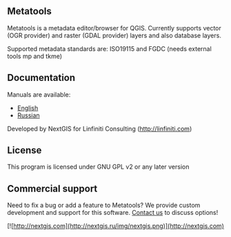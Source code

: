 Metatools
---------
Metatools is a metadata editor/browser for QGIS. Currently supports vector (OGR
provider) and raster (GDAL provider) layers and also database layers.

Supported metadata standards are: ISO19115 and FGDC (needs external tools mp and
tkme)

Documentation
-------------

Manuals are available:
* [English](http://gis-lab.info/qa/metatools-eng.html)
* [Russian](http://gis-lab.info/qa/metatools.html)


Developed by NextGIS for Linfiniti Consulting (http://linfiniti.com)

License
-------------
This program is licensed under GNU GPL v2 or any later version

Commercial support
----------
Need to fix a bug or add a feature to Metatools? We provide custom development and support for this software. [Contact us](http://nextgis.ru/en/contact/) to discuss options!

[![http://nextgis.com](http://nextgis.ru/img/nextgis.png)](http://nextgis.com)
